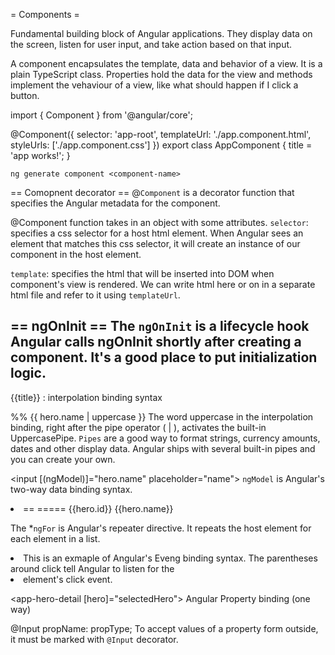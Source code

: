 = Components =

Fundamental building block of Angular applications. They display data on the screen, listen for user input, and take action based on that input.

A component encapsulates the template, data and behavior of a view.
It is a plain TypeScript class. Properties hold the data for the view and
methods implement the vehaviour of a view, like what should happen if I click
a button.

import { Component } from '@angular/core';

@Component({
selector: 'app-root',
templateUrl: './app.component.html',
styleUrls: ['./app.component.css']
})
export class AppComponent {
  title = 'app works!';
}

`ng generate component <component-name>`

== Comopnent decorator ==
@`Component` is a decorator function that specifies the Angular metadata for the component.

@Component function takes in an object with some attributes.
`selector`: specifies a css selector for a host html element. When Angular sees an element that matches this css selector, it will create an instance of our component in the host element.

`template`: specifies the html that will be inserted into DOM when component's view is rendered. We can write html here or on in a separate html file and refer to it using `templateUrl`.


== ngOnInit ==
The `ngOnInit` is a lifecycle hook Angular calls ngOnInit shortly after creating a component. It's a good place to put initialization logic.
-----------------------------------------

{{title}} : interpolation binding syntax



%% {{ hero.name | uppercase }}
The word uppercase in the interpolation binding, right after the pipe operator ( | ), activates the built-in UppercasePipe.
`Pipes` are a good way to format strings, currency amounts, dates and other display data. Angular ships with several built-in pipes and you can create your own.


<input [(ngModel)]="hero.name" placeholder="name">
`ngModel` is Angular's two-way data binding syntax.


<li *ngFor="let hero of heroes"> == =====
   <span class="badge">{{hero.id}}</span> {{hero.name}}
</li>

The *`ngFor` is Angular's repeater directive. It repeats the host element for each element in a list.


<li (click)="onSelect(hero)">
This is an exmaple of Angular's Eveng binding syntax.
The parentheses around click tell Angular to listen for the <li> element's click event.

<app-hero-detail [hero]="selectedHero"></app-hero-detail>
Angular Property binding (one way)

@Input propName: propType;
To accept values of a property form outside, it must be marked with `@Input` decorator.
